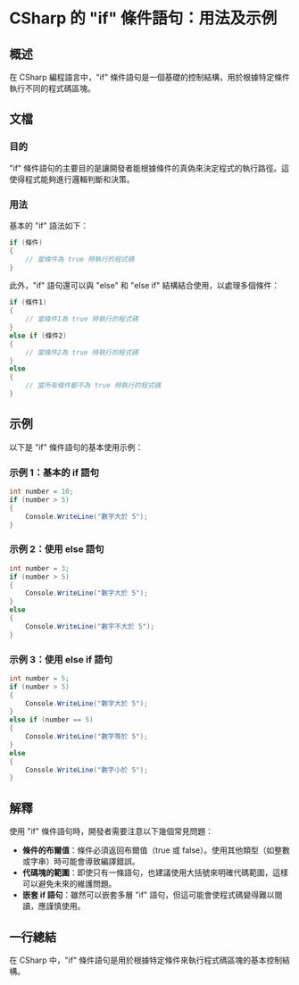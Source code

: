 <!--
Meta Description: # CSharp 的 "if" 條件語句：用法及示例 ## 概述 在 CSharp 編程語言中，"if" 條件語句是一個基礎的控制結構，用於根據特定條件執行不同的程式碼區塊。 ## 文檔 ### 目的 "if" 條件語句的主要目的是讓開發者能根據條件的真偽來決定程式的執行路徑。這使得程式能夠進行邏輯...
Meta Keywords: else, csharp, number, console, writeline
-->

# CSharp 的 "if" 條件語句：用法及示例

## 概述
在 CSharp 編程語言中，"if" 條件語句是一個基礎的控制結構，用於根據特定條件執行不同的程式碼區塊。

## 文檔
### 目的
"if" 條件語句的主要目的是讓開發者能根據條件的真偽來決定程式的執行路徑。這使得程式能夠進行邏輯判斷和決策。

### 用法
基本的 "if" 語法如下：
```csharp
if (條件)
{
    // 當條件為 true 時執行的程式碼
}
```
此外，"if" 語句還可以與 "else" 和 "else if" 結構結合使用，以處理多個條件：
```csharp
if (條件1)
{
    // 當條件1為 true 時執行的程式碼
}
else if (條件2)
{
    // 當條件2為 true 時執行的程式碼
}
else
{
    // 當所有條件都不為 true 時執行的程式碼
}
```

## 示例
以下是 "if" 條件語句的基本使用示例：

### 示例 1：基本的 if 語句
```csharp
int number = 10;
if (number > 5)
{
    Console.WriteLine("數字大於 5");
}
```

### 示例 2：使用 else 語句
```csharp
int number = 3;
if (number > 5)
{
    Console.WriteLine("數字大於 5");
}
else
{
    Console.WriteLine("數字不大於 5");
}
```

### 示例 3：使用 else if 語句
```csharp
int number = 5;
if (number > 5)
{
    Console.WriteLine("數字大於 5");
}
else if (number == 5)
{
    Console.WriteLine("數字等於 5");
}
else
{
    Console.WriteLine("數字小於 5");
}
```

## 解釋
使用 "if" 條件語句時，開發者需要注意以下幾個常見問題：
- **條件的布爾值**：條件必須返回布爾值（true 或 false）。使用其他類型（如整數或字串）時可能會導致編譯錯誤。
- **代碼塊的範圍**：即使只有一條語句，也建議使用大括號來明確代碼範圍，這樣可以避免未來的維護問題。
- **嵌套 if 語句**：雖然可以嵌套多層 "if" 語句，但這可能會使程式碼變得難以閱讀，應謹慎使用。

## 一行總結
在 CSharp 中，"if" 條件語句是用於根據特定條件來執行程式碼區塊的基本控制結構。